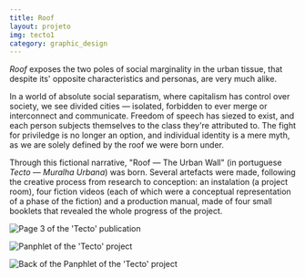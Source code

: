 ```yaml
---
title: Roof
layout: projeto
img: tecto1
category: graphic_design
---
```


*Roof* exposes the two poles of social marginality in the urban tissue, that despite its' opposite characteristics and personas, are very much alike.

In a world of absolute social separatism, where capitalism has control over society, we see divided cities — isolated, forbidden to ever merge or interconnect and communicate. Freedom of speech has siezed to exist, and each person subjects themselves to the class they're attributed to. The fight for priviledge is no longer an option, and individual identity is a mere myth, as we are solely defined by the roof we were born under.

Through this fictional narrative, "Roof — The Urban Wall" (in portuguese *Tecto — Muralha Urbana*) was born. Several artefacts were made, following the creative process from research to conception: an instalation (a project room), four fiction videos (each of which were a conceptual representation of a phase of the fiction) and a production manual, made of four small booklets that revealed the whole progress of the project.

![Page 3 of the 'Tecto' publication]({{site.baseurl}}/assets/images/tecto2.png "'Tecto' publication display")

![Panphlet of the 'Tecto' project]({{site.baseurl}}/assets/images/tecto3.png "'Tecto' panflet display")

![Back of the Panphlet of the 'Tecto' project]({{site.baseurl}}/assets/images/tecto4.png "'Tecto' panflet display")